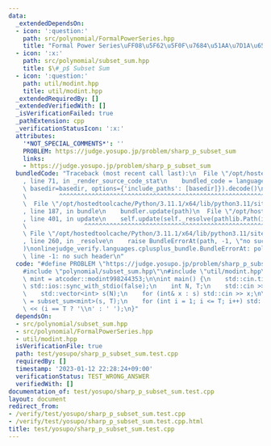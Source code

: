 ```yaml
---
data:
  _extendedDependsOn:
  - icon: ':question:'
    path: src/polynomial/FormalPowerSeries.hpp
    title: "Formal Power Series\uFF08\u5F62\u5F0F\u7684\u51AA\u7D1A\u6570\uFF09"
  - icon: ':x:'
    path: src/polynomial/subset_sum.hpp
    title: $\#_p$ Subset Sum
  - icon: ':question:'
    path: util/modint.hpp
    title: util/modint.hpp
  _extendedRequiredBy: []
  _extendedVerifiedWith: []
  _isVerificationFailed: true
  _pathExtension: cpp
  _verificationStatusIcon: ':x:'
  attributes:
    '*NOT_SPECIAL_COMMENTS*': ''
    PROBLEM: https://judge.yosupo.jp/problem/sharp_p_subset_sum
    links:
    - https://judge.yosupo.jp/problem/sharp_p_subset_sum
  bundledCode: "Traceback (most recent call last):\n  File \"/opt/hostedtoolcache/Python/3.11.1/x64/lib/python3.11/site-packages/onlinejudge_verify/documentation/build.py\"\
    , line 71, in _render_source_code_stat\n    bundled_code = language.bundle(stat.path,\
    \ basedir=basedir, options={'include_paths': [basedir]}).decode()\n          \
    \         ^^^^^^^^^^^^^^^^^^^^^^^^^^^^^^^^^^^^^^^^^^^^^^^^^^^^^^^^^^^^^^^^^^^^^^^^^^^^^^^^^\n\
    \  File \"/opt/hostedtoolcache/Python/3.11.1/x64/lib/python3.11/site-packages/onlinejudge_verify/languages/cplusplus.py\"\
    , line 187, in bundle\n    bundler.update(path)\n  File \"/opt/hostedtoolcache/Python/3.11.1/x64/lib/python3.11/site-packages/onlinejudge_verify/languages/cplusplus_bundle.py\"\
    , line 401, in update\n    self.update(self._resolve(pathlib.Path(included), included_from=path))\n\
    \                ^^^^^^^^^^^^^^^^^^^^^^^^^^^^^^^^^^^^^^^^^^^^^^^^^^^^^^^^^\n \
    \ File \"/opt/hostedtoolcache/Python/3.11.1/x64/lib/python3.11/site-packages/onlinejudge_verify/languages/cplusplus_bundle.py\"\
    , line 260, in _resolve\n    raise BundleErrorAt(path, -1, \"no such header\"\
    )\nonlinejudge_verify.languages.cplusplus_bundle.BundleErrorAt: polynomial/subset_sum.hpp:\
    \ line -1: no such header\n"
  code: "#define PROBLEM \"https://judge.yosupo.jp/problem/sharp_p_subset_sum\"\n\n\
    #include \"polynomial/subset_sum.hpp\"\n#include \"util/modint.hpp\"\n\nusing\
    \ mint = atcoder::modint998244353;\n\nint main() {\n    std::cin.tie(0);\n   \
    \ std::ios::sync_with_stdio(false);\n    int N, T;\n    std::cin >> N >> T;\n\
    \    std::vector<int> s(N);\n    for (int& x : s) std::cin >> x;\n\n    auto res\
    \ = subset_sum<mint>(s, T);\n    for (int i = 1; i <= T; i++) std::cout << res[i]\
    \ << (i == T ? '\\n' : ' ');\n}"
  dependsOn:
  - src/polynomial/subset_sum.hpp
  - src/polynomial/FormalPowerSeries.hpp
  - util/modint.hpp
  isVerificationFile: true
  path: test/yosupo/sharp_p_subset_sum.test.cpp
  requiredBy: []
  timestamp: '2023-01-12 22:28:24+09:00'
  verificationStatus: TEST_WRONG_ANSWER
  verifiedWith: []
documentation_of: test/yosupo/sharp_p_subset_sum.test.cpp
layout: document
redirect_from:
- /verify/test/yosupo/sharp_p_subset_sum.test.cpp
- /verify/test/yosupo/sharp_p_subset_sum.test.cpp.html
title: test/yosupo/sharp_p_subset_sum.test.cpp
---
```


